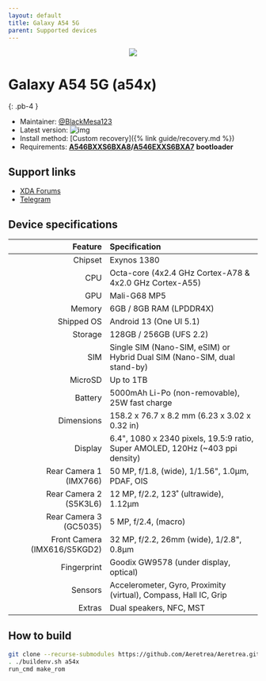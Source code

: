 ```yaml
---
layout: default
title: Galaxy A54 5G
parent: Supported devices
---
```


<p align="center">
  <img loading="lazy" src="/Aeretrea/assets/images/a54.webp"/>
</p>

# Galaxy A54 5G (a54x)
{: .pb-4 }
- Maintainer: [@BlackMesa123](https://github.com/BlackMesa123)
- Latest version: ![img](https://img.shields.io/github/v/release/Aeretrea/Aeretrea?filter=a54x*&style=flat-square&color=89bcff)
- Install method: [Custom recovery]({% link guide/recovery.md %})
- Requirements: [**A546BXXS6BXA8**](https://github.com/BlackMesa123/proprietary_vendor_samsung_a54x/releases/tag/A546BXXS6BXA8_OXM)**/**[**A546EXXS6BXA7**](https://github.com/BlackMesa123/proprietary_vendor_samsung_a54x/releases/tag/A546EXXS6BXA7_OJM) **bootloader**

## Support links

- [XDA Forums](https://xdaforums.com/f/samsung-galaxy-a54-5g.12705/)
- [Telegram](https://t.me/sGalaxyA54)

## Device specifications

| Feature                      | Specification                                                                  |
| ---------------------------: | :----------------------------------------------------------------------------- |
| Chipset                      | Exynos 1380                                                                    |
| CPU                          | Octa-core (4x2.4 GHz Cortex-A78 & 4x2.0 GHz Cortex-A55)                        |
| GPU                          | Mali-G68 MP5                                                                   |
| Memory                       | 6GB / 8GB RAM (LPDDR4X)                                                        |
| Shipped OS                   | Android 13 (One UI 5.1)                                                        |
| Storage                      | 128GB / 256GB (UFS 2.2)                                                        |
| SIM                          | Single SIM (Nano-SIM, eSIM) or Hybrid Dual SIM (Nano-SIM, dual stand-by)       |
| MicroSD                      | Up to 1TB                                                                      |
| Battery                      | 5000mAh Li-Po (non-removable), 25W fast charge                                 |
| Dimensions                   | 158.2 x 76.7 x 8.2 mm (6.23 x 3.02 x 0.32 in)                                  |
| Display                      | 6.4", 1080 x 2340 pixels, 19.5:9 ratio, Super AMOLED, 120Hz (~403 ppi density) |
| Rear Camera 1 (IMX766)       | 50 MP, f/1.8, (wide), 1/1.56", 1.0µm, PDAF, OIS                                |
| Rear Camera 2 (S5K3L6)       | 12 MP, f/2.2, 123˚ (ultrawide), 1.12µm                                         |
| Rear Camera 3 (GC5035)       | 5 MP, f/2.4, (macro)                                                           |
| Front Camera (IMX616/S5KGD2) | 32 MP, f/2.2, 26mm (wide), 1/2.8", 0.8µm                                       |
| Fingerprint                  | Goodix GW9578 (under display, optical)                                         |
| Sensors                      | Accelerometer, Gyro, Proximity (virtual), Compass, Hall IC, Grip               |
| Extras                       | Dual speakers, NFC, MST                                                        |

## How to build

```bash
git clone --recurse-submodules https://github.com/Aeretrea/Aeretrea.git && cd Aeretrea
. ./buildenv.sh a54x
run_cmd make_rom
```
